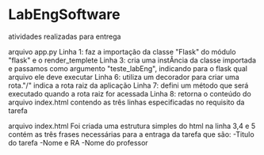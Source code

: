 # LabEngSoftware
atividades realizadas para entrega


arquivo app.py
Linha 1: faz a importação da classe "Flask" do módulo "flask" e o render_templete
Linha 3: cria uma instÂncia da classe importada e passamos como argumento "teste_labEng", indicando para o flask
qual arquivo ele deve executar
Linha 6: utiliza um decorador para criar uma rota."/" indica a rota raiz da aplicação
Linha 7: defini um método que será executado quando a rota raiz for acessada
Linha 8: retorna o conteúdo do arquivo index.html contendo as três linhas especificadas no requisito da tarefa

arquivo index.html
Foi criada uma estrutura simples do html
na linha 3,4 e 5 contém as três frases necessárias para a entraga da tarefa que são:
-Titulo do tarefa
-Nome e RA
-Nome do professor
